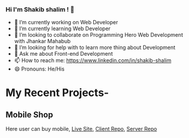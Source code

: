 ### Hi I'm Shakib shalim ! 👋


- 🔭 I’m currently working on Web Developer
- 🌱 I’m currently learning Web Developer
- 👯 I’m looking to collaborate on Programming Hero Web Development with Jhankar Mahabub
- 🤔 I’m looking for help with to learn more thing about Development
- 💬 Ask me about Front-end Development
- 📫 How to reach me: https://www.linkedin.com/in/shakib-shalim
- 😄 Pronouns: He/His

# My Recent Projects-


## Mobile Shop
Here user can buy mobile, [Live Site](https://mobile-store-ddad2.web.app/), [Client Repo](https://github.com/shakibshalim2/Mobile-shop), [Server Repo](https://github.com/shakibshalim2/mobile-store-server)
